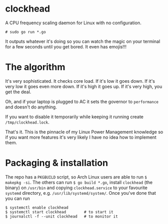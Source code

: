 clockhead
=========

A CPU frequency scaling daemon for Linux with no configuration.

`# sudo go run *.go`

It outputs whatever it's doing so you can watch the magic on
your terminal for a few seconds until you get bored. It even
has emojis!!!

The algorithm
=============

It's very sophisticated. It checks core load. If it's low it
goes down. If it's very low it goes even more down. If it's high
it goes up. If it's very high, you get the deal.

Oh, and if your laptop is plugged to AC it sets the governor to
`performance` and doesn't do anything.

If you want to disable it temporarily while keeping it running
create `/tmp/clockhead.lock`.

That's it. This is the pinnacle of my Linux Power Management
knowledge so if you want more features it's very likely I have
no idea how to implement them.

Packaging & installation
========================

The repo has a `PKGBUILD` script, so Arch Linux users are able
to run `$ makepkg -si`. The others can run `$ go build *.go`,
install `clockhead` (the binary) on `/usr/bin` and copying
`clockhead.service` to your favourite `systemd` directory, e.g.
`/usr/lib/systemd/system/`. Once you've done that you can run

```
$ systemctl enable clockhead
$ systemctl start clockhead        # to start it
$ journalctl -f --unit clockhead   # to monitor it
```
